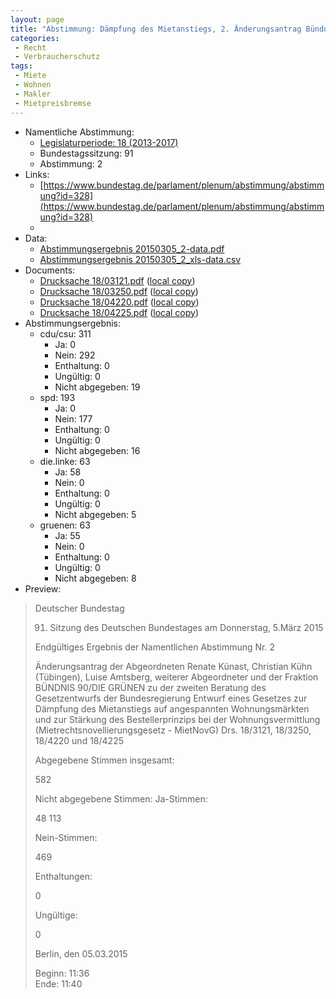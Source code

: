 ```yaml
---
layout: page
title: "Abstimmung: Dämpfung des Mietanstiegs, 2. Änderungsantrag Bündnis 90/Die Grünen"
categories:
 - Recht
 - Verbraucherschutz
tags:
 - Miete
 - Wohnen
 - Makler
 - Mietpreisbremse
---
```


* Namentliche Abstimmung:
    * [Legislaturperiode: 18 (2013-2017)](https://de.wikipedia.org/wiki/18._Deutscher_Bundestag)
    * Bundestagssitzung: 91
    * Abstimmung: 2
* Links: 
    * [https://www.bundestag.de/parlament/plenum/abstimmung/abstimmung?id=328](https://www.bundestag.de/parlament/plenum/abstimmung/abstimmung?id=328)
    * 
* Data: 
    * [Abstimmungsergebnis 20150305_2-data.pdf](/res/abstimmungsliste/20150305_2-data.pdf)
    * [Abstimmungsergebnis 20150305_2_xls-data.csv](/res/abstimmungsliste/analyses/20150305_2_xls-data.csv)
* Documents: 
    * [Drucksache 18/03121.pdf](http://dip21.bundestag.de/dip21/btd/18/031/1803121.pdf) ([local copy](/res/abstimmungsdaten/018-091-02/1803121.pdf))
    * [Drucksache 18/03250.pdf](http://dip21.bundestag.de/dip21/btd/18/032/1803250.pdf) ([local copy](/res/abstimmungsdaten/018-091-02/1803250.pdf))
    * [Drucksache 18/04220.pdf](http://dip21.bundestag.de/dip21/btd/18/042/1804220.pdf) ([local copy](/res/abstimmungsdaten/018-091-02/1804220.pdf))
    * [Drucksache 18/04225.pdf](http://dip21.bundestag.de/dip21/btd/18/042/1804225.pdf) ([local copy](/res/abstimmungsdaten/018-091-02/1804225.pdf))
* Abstimmungsergebnis:
    * cdu/csu: 311
        * Ja: 0
        * Nein: 292
        * Enthaltung: 0
        * Ungültig: 0
        * Nicht abgegeben: 19
    * spd: 193
        * Ja: 0
        * Nein: 177
        * Enthaltung: 0
        * Ungültig: 0
        * Nicht abgegeben: 16
    * die.linke: 63
        * Ja: 58
        * Nein: 0
        * Enthaltung: 0
        * Ungültig: 0
        * Nicht abgegeben: 5
    * gruenen: 63
        * Ja: 55
        * Nein: 0
        * Enthaltung: 0
        * Ungültig: 0
        * Nicht abgegeben: 8
* Preview: 
> Deutscher Bundestag
> 
> 91. Sitzung des Deutschen Bundestages
> am Donnerstag, 5.März 2015
> 
> Endgültiges Ergebnis der Namentlichen Abstimmung Nr. 2
> 
> Änderungsantrag der Abgeordneten Renate Künast, Christian Kühn (Tübingen), Luise
> Amtsberg, weiterer Abgeordneter und der Fraktion BÜNDNIS 90/DIE GRÜNEN
> zu der zweiten Beratung des Gesetzentwurfs der Bundesregierung
> Entwurf eines Gesetzes zur Dämpfung des Mietanstiegs auf angespannten
> Wohnungsmärkten und zur Stärkung des Bestellerprinzips bei der Wohnungsvermittlung
> (Mietrechtsnovellierungsgesetz - MietNovG)
> Drs. 18/3121, 18/3250, 18/4220 und 18/4225
> 
> Abgegebene Stimmen insgesamt:
> 
> 582
> 
> Nicht abgegebene Stimmen:
> Ja-Stimmen:
> 
> 48
> 113
> 
> Nein-Stimmen:
> 
> 469
> 
> Enthaltungen:
> 
> 0
> 
> Ungültige:
> 
> 0
> 
> Berlin, den 05.03.2015
> 
> Beginn: 11:36  
> Ende: 11:40
